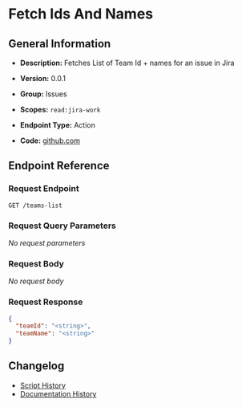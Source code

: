 <!-- BEGIN GENERATED CONTENT -->
# Fetch Ids And Names

## General Information

- **Description:** Fetches List of Team Id + names for an issue in Jira

- **Version:** 0.0.1
- **Group:** Issues
- **Scopes:** `read:jira-work`
- **Endpoint Type:** Action
- **Code:** [github.com](https://github.com/NangoHQ/integration-templates/tree/main/integrations/jira/actions/fetch-ids-and-names.ts)


## Endpoint Reference

### Request Endpoint

`GET /teams-list`

### Request Query Parameters

_No request parameters_

### Request Body

_No request body_

### Request Response

```json
{
  "teamId": "<string>",
  "teamName": "<string>"
}
```

## Changelog

- [Script History](https://github.com/NangoHQ/integration-templates/commits/main/integrations/jira/actions/fetch-ids-and-names.ts)
- [Documentation History](https://github.com/NangoHQ/integration-templates/commits/main/integrations/jira/actions/fetch-ids-and-names.md)

<!-- END  GENERATED CONTENT -->

